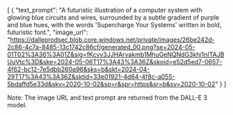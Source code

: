 [
  {
    "text_prompt": "A futuristic illustration of a computer system with glowing blue circuits and wires, surrounded by a subtle gradient of purple and blue hues, with the words 'Supercharge Your Systems' written in bold, futuristic font.",
    "image_url": "https://dalleprodsec.blob.core.windows.net/private/images/26be242d-2c86-4c7a-8485-13c1742c86cf/generated_00.png?se=2024-05-01T02%3A36%3A01Z&sig=fKcvv3JJHArvakmb1MhuGeNQNdG3khi1nITAJBUuVtc%3D&ske=2024-05-06T17%3A43%3A36Z&skoid=e52d5ed7-0657-4f62-bc12-7e5dbb260a96&sks=b&skt=2024-04-29T17%3A43%3A36Z&sktid=33e01921-4d64-4f8c-a055-5bdaffd5e33d&skv=2020-10-02&sp=r&spr=https&sr=b&sv=2020-10-02"
  }
]

Note: The image URL and text prompt are returned from the DALL-E 3 model.